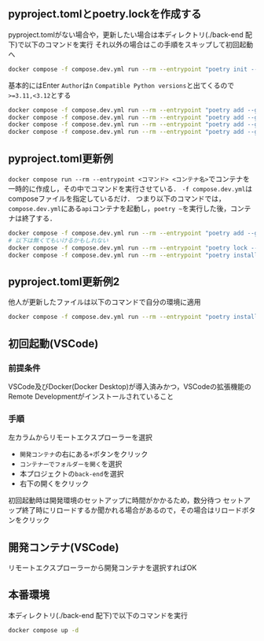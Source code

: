 ## pyproject.tomlとpoetry.lockを作成する
pyproject.tomlがない場合や，更新したい場合は本ディレクトリ(./back-end 配下)で以下のコマンドを実行
それ以外の場合はこの手順をスキップして初回起動へ
```bash
docker compose -f compose.dev.yml run --rm --entrypoint "poetry init --name api --dependency fastapi --dependency uvicorn[standard] --dependency gunicorn --dependency python-multipart --dependency python-jose" api
```
基本的にはEnter
`Author`は`n`
`Compatible Python versions`と出てくるので`>=3.11,<3.12`とする
```bash
docker compose -f compose.dev.yml run --rm --entrypoint "poetry add --group data-science numpy" api
docker compose -f compose.dev.yml run --rm --entrypoint "poetry add --group llm openai langchain llama-index qdrant-client" api
docker compose -f compose.dev.yml run --rm --entrypoint "poetry add --group document ndjson pymupdf" api
docker compose -f compose.dev.yml run --rm --entrypoint "poetry add --group database sqlalchemy aiomysql" api
```

## pyproject.toml更新例
`docker compose run --rm --entrypoint <コマンド> <コンテナ名>`でコンテナを一時的に作成し，その中でコマンドを実行させている．
`-f compose.dev.yml`はcomposeファイルを指定しているだけ．
つまり以下のコマンドでは，`compose.dev.yml`にある`api`コンテナを起動し，`poetry ~`を実行した後，コンテナは終了する．
```bash
docker compose -f compose.dev.yml run --rm --entrypoint "poetry add --group llm mecab-python3" api
# 以下は無くてもいけるかもしれない
docker compose -f compose.dev.yml run --rm --entrypoint "poetry lock --no-update" api
docker compose -f compose.dev.yml run --rm --entrypoint "poetry install" api
```

## pyproject.toml更新例2
他人が更新したファイルは以下のコマンドで自分の環境に適用
```bash
docker compose -f compose.dev.yml run --rm --entrypoint "poetry install" api
```

## 初回起動(VSCode)
### 前提条件
VSCode及びDocker(Docker Desktop)が導入済みかつ，VSCodeの拡張機能のRemote Developmentがインストールされていること

### 手順
左カラムからリモートエクスプローラーを選択
- `開発コンテナ`の右にある`+`ボタンをクリック
- `コンテナーでフォルダーを開く`を選択
- 本プロジェクトの`back-end`を選択
- 右下の開くをクリック

初回起動時は開発環境のセットアップに時間がかかるため，数分待つ
セットアップ終了時にリロードするか聞かれる場合があるので，その場合はリロードボタンをクリック

## 開発コンテナ(VSCode)
リモートエクスプローラーから開発コンテナを選択すればOK

## 本番環境
本ディレクトリ(./back-end 配下)で以下のコマンドを実行
```bash
docker compose up -d
```
